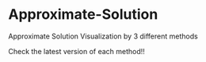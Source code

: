 # Approximate-Solution
Approximate Solution Visualization by 3 different methods

Check the latest version of each method!!
